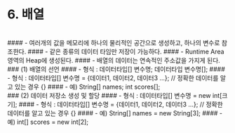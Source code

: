 # 6. 배열
<br>
#### - 여러개의 값을 메모리에 하나의 물리적인 공간으로 생성하고, 하나의 변수로 참조한다.
#### - 같은 종류의 데이터 타임만 저장이 가능하다.
#### - Runtime Area 영역의 Heap에 생성된다.
#### - 배열의 데이터는 연속적인 주소값을 가지게 된다.
<br>
### (1) 배열의 선언
#### - 형식 : 데이터타입[] 변수명; 데이터타입 변수명[];
#### - 형식 : 데이터타입[] 변수명 = {데이터1, 데이터2, 데이터3 ...};	// 정확한 데이터를 알고 있는 경우 {}
#### - 예) String[] names;  int scores[];
<br>
### (2) 데이터 저장소 생성 및 할당
#### - 형식 : 데이터타입[] 변수명 = new int[크기];
#### - 형식 : 데이터타입[] 변수명 = {데이터1, 데이터2, 데이터3 ...};	// 정확한 데이터를 알고 있는 경우 {}
#### - 예) String[] names = new String[3];
#### - 예) int[] scores = new int[2];


